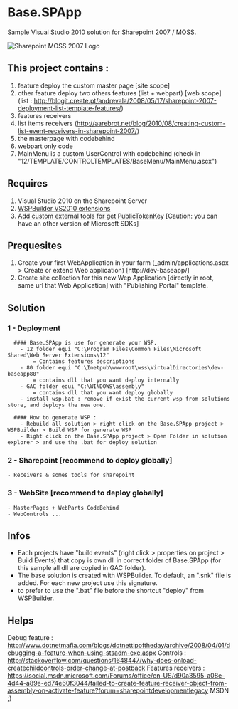 # Base.SPApp

Sample Visual Studio 2010 solution for Sharepoint 2007 / MOSS.

![Sharepoint MOSS 2007 Logo](http://blogs.technet.com/cfs-file.ashx/__key/communityserver-blogs-components-weblogfiles/00-00-00-93-68-metablogapi/sharepoint_5F00_2007_5F00_logo_5F00_1F653D74.jpg)

## This project contains :
 1. feature deploy the custom master page [site scope]
 2. other feature deploy two others features (list + webpart) [web scope] (list : http://blogit.create.pt/andrevala/2008/05/17/sharepoint-2007-deployment-list-template-features/)
 3. features receivers
 4. list items receivers (http://aarebrot.net/blog/2010/08/creating-custom-list-event-receivers-in-sharepoint-2007/)
 5. the masterpage with codebehind
 6. webpart only code
 7. MainMenu is a custom UserControl with codebehind (check in "12/TEMPLATE/CONTROLTEMPLATES/BaseMenu/MainMenu.ascx")

## Requires
 1. Visual Studio 2010 on the Sharepoint Server
 2. [WSPBuilder VS2010 extensions](http://wspbuilder.codeplex.com/downloads/get/94507?releaseId=30858)
 3. [Add custom external tools for get PublicTokenKey](https://blogs.msdn.microsoft.com/kaevans/2008/06/18/getting-public-key-token-of-assembly-within-visual-studio/) [Caution: you can have an other version of Microsoft SDKs]

## Prequesites
 1. Create your first WebApplication in your farm (_admin/applications.aspx > Create or extend Web application) [http://dev-baseapp/]
 2. Create site collection for this new Wep Application [directly in root, same url that Web Application] with "Publishing Portal" template.

## Solution

 ### 1 - Deployment

	  #### Base.SPApp is use for generate your WSP.
		- 12 folder equi "C:\Program Files\Common Files\Microsoft Shared\Web Server Extensions\12"
			= Contains features descriptions
		- 80 folder equi "C:\Inetpub\wwwroot\wss\VirtualDirectories\dev-baseapp80"
			= contains dll that you want deploy internally
		- GAC folder equi "C:\WINDOWS\assembly"
			= contains dll that you want deploy globally
		- install wsp.bat : remove if exist the current wsp from solutions store, and deploys the new one.

	  #### How to generate WSP :
		- Rebuild all solution > right click on the Base.SPApp project > WSPBuilder > Build WSP for generate WSP
		- Right click on the Base.SPApp project > Open Folder in solution explorer > and use the .bat for deploy solution

  ### 2 - Sharepoint [recommend to deploy globally]

	- Receivers & somes tools for sharepoint

  ### 3 - WebSite [recommend to deploy globally]

	- MasterPages + WebParts CodeBehind
	- WebControls ...

## Infos

- Each projects have "build events" (right click > properties on project > Build Events) that copy is own dll in correct folder of Base.SPApp (for this sample all dll are copied in GAC folder).
- The base solution is created with WSPBuilder. To default, an ".snk" file is added. For each new project use this signature. 
- to prefer to use the ".bat" file before the shortcut "deploy" from WSPBuilder. 

## Helps

Debug feature : http://www.dotnetmafia.com/blogs/dotnettipoftheday/archive/2008/04/01/debugging-a-feature-when-using-stsadm-exe.aspx
Controls : http://stackoverflow.com/questions/1648447/why-does-onload-createchildcontrols-order-change-at-postback
Features receivers : https://social.msdn.microsoft.com/Forums/office/en-US/d90a3595-a08e-4d44-a89e-ed74e60f3044/failed-to-create-feature-receiver-object-from-assembly-on-activate-feature?forum=sharepointdevelopmentlegacy
MSDN ;)